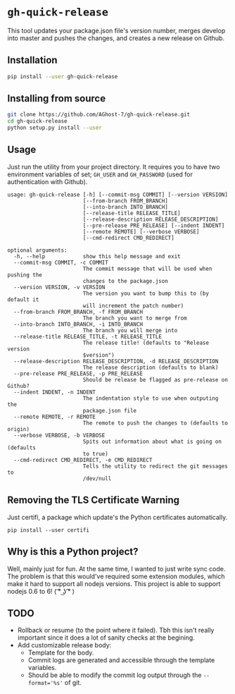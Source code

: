 # `gh-quick-release`
This tool updates your package.json file's version number, merges develop into master and pushes the changes, and creates a new release on Github.

## Installation
```bash
pip install --user gh-quick-release
```

## Installing from source
```bash
git clone https://github.com/AGhost-7/gh-quick-release.git
cd gh-quick-release
python setup.py install --user
```

## Usage
Just run the utility from your project directory. It requires you to have
two environment variables of set; `GH_USER` and `GH_PASSWORD` (used for
authentication with Github).

```
usage: gh-quick-release [-h] [--commit-msg COMMIT] [--version VERSION]
                        [--from-branch FROM_BRANCH]
                        [--into-branch INTO_BRANCH]
                        [--release-title RELEASE_TITLE]
                        [--release-description RELEASE_DESCRIPTION]
                        [--pre-release PRE_RELEASE] [--indent INDENT]
                        [--remote REMOTE] [--verbose VERBOSE]
                        [--cmd-redirect CMD_REDIRECT]

optional arguments:
  -h, --help            show this help message and exit
  --commit-msg COMMIT, -c COMMIT
                        The commit message that will be used when pushing the
                        changes to the package.json
  --version VERSION, -v VERSION
                        The version you want to bump this to (by default it
                        will increment the patch number)
  --from-branch FROM_BRANCH, -f FROM_BRANCH
                        The branch you want to merge from
  --into-branch INTO_BRANCH, -i INTO_BRANCH
                        The branch you will merge into
  --release-title RELEASE_TITLE, -t RELEASE_TITLE
                        The release title! (defaults to "Release version
                        $version")
  --release-description RELEASE_DESCRIPTION, -d RELEASE_DESCRIPTION
                        The release description (defaults to blank)
  --pre-release PRE_RELEASE, -p PRE_RELEASE
                        Should be release be flagged as pre-release on Github?
  --indent INDENT, -n INDENT
                        The indentation style to use when outputing the
                        package.json file
  --remote REMOTE, -r REMOTE
                        The remote to push the changes to (defaults to origin)
  --verbose VERBOSE, -b VERBOSE
                        Spits out information about what is going on (defaults
                        to true)
  --cmd-redirect CMD_REDIRECT, -e CMD_REDIRECT
                        Tells the utility to redirect the git messages to
                        /dev/null
```

## Removing the TLS Certificate Warning
Just certifi, a package which update's the Python certificates automatically.

```
pip install --user certifi
```

## Why is this a Python project?
Well, mainly just for fun. At the same time, I wanted to just write sync code.
The problem is that this would've required some extension modules, which
make it hard to support all nodejs versions. This project is able to support
nodejs 0.6 to 6!
( ͡° ͜ʖ ͡° )


## TODO
- Rollback or resume (to the point where it failed). Tbh this isn't really
important since it does a lot of sanity checks at the begining.
- Add customizable release body:
	- Template for the body.
	- Commit logs are generated and accessible through the template variables.
	- Should be able to modify the commit log output through the `--format='%s'`
	of git.
